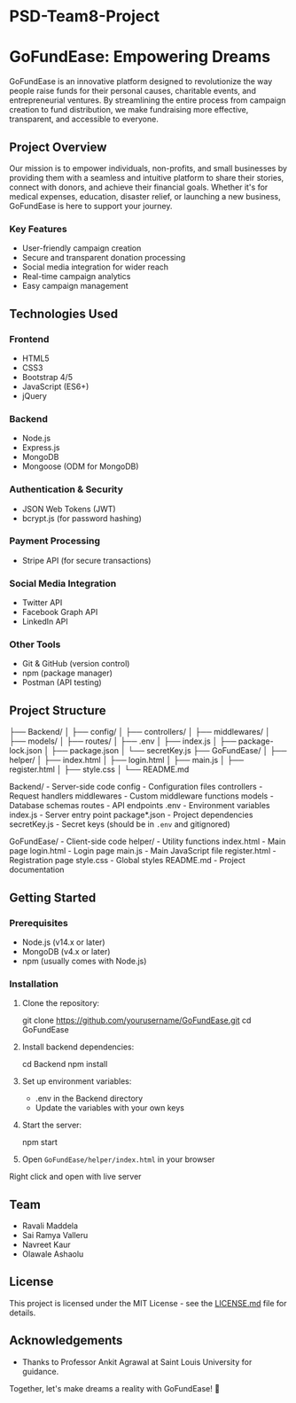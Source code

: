# PSD-Team8-Project

# GoFundEase: Empowering Dreams

GoFundEase is an innovative platform designed to revolutionize the way people raise funds for their personal causes, charitable events, and entrepreneurial ventures. By streamlining the entire process from campaign creation to fund distribution, we make fundraising more effective, transparent, and accessible to everyone.

## Project Overview

Our mission is to empower individuals, non-profits, and small businesses by providing them with a seamless and intuitive platform to share their stories, connect with donors, and achieve their financial goals. Whether it's for medical expenses, education, disaster relief, or launching a new business, GoFundEase is here to support your journey.

### Key Features

- User-friendly campaign creation
- Secure and transparent donation processing
- Social media integration for wider reach
- Real-time campaign analytics
- Easy campaign management

## Technologies Used

### Frontend
- HTML5
- CSS3
- Bootstrap 4/5
- JavaScript (ES6+)
- jQuery

### Backend
- Node.js
- Express.js
- MongoDB
- Mongoose (ODM for MongoDB)

### Authentication & Security
- JSON Web Tokens (JWT)
- bcrypt.js (for password hashing)

### Payment Processing
- Stripe API (for secure transactions)

### Social Media Integration
- Twitter API
- Facebook Graph API
- LinkedIn API

### Other Tools
- Git & GitHub (version control)
- npm (package manager)
- Postman (API testing)

## Project Structure

├── Backend/
│   ├── config/
│   ├── controllers/
│   ├── middlewares/
│   ├── models/
│   ├── routes/
│   ├── .env
│   ├── index.js
│   ├── package-lock.json
│   ├── package.json
│   └── secretKey.js
├── GoFundEase/
│   ├── helper/
│   ├── index.html
│   ├── login.html
│   ├── main.js
│   ├── register.html
│   ├── style.css
│   └── README.md

Backend/ - Server-side code
 config - Configuration files
 controllers - Request handlers
 middlewares - Custom middleware functions
 models - Database schemas
 routes - API endpoints
 .env - Environment variables
 index.js - Server entry point
 package*.json - Project dependencies
 secretKey.js - Secret keys (should be in `.env` and gitignored)

GoFundEase/ - Client-side code
 helper/ - Utility functions
  index.html - Main page
  login.html - Login page
  main.js - Main JavaScript file
  register.html - Registration page
  style.css - Global styles
README.md - Project documentation

## Getting Started

### Prerequisites
- Node.js (v14.x or later)
- MongoDB (v4.x or later)
- npm (usually comes with Node.js)

### Installation

1. Clone the repository:
 
   git clone https://github.com/yourusername/GoFundEase.git
   cd GoFundEase
  

2. Install backend dependencies:
 
   cd Backend
   npm install


3. Set up environment variables:
   - .env in the Backend directory
   - Update the variables with your own keys

4. Start the server:
   
   npm start
   

5. Open `GoFundEase/helper/index.html` in your browser

  Right click and open with live server


## Team

- Ravali Maddela 
- Sai Ramya Valleru
- Navreet Kaur 
- Olawale Ashaolu 

## License

This project is licensed under the MIT License - see the [LICENSE.md](LICENSE.md) file for details.

## Acknowledgements

- Thanks to Professor Ankit Agrawal at Saint Louis University for guidance.

Together, let's make dreams a reality with GoFundEase! 🚀
